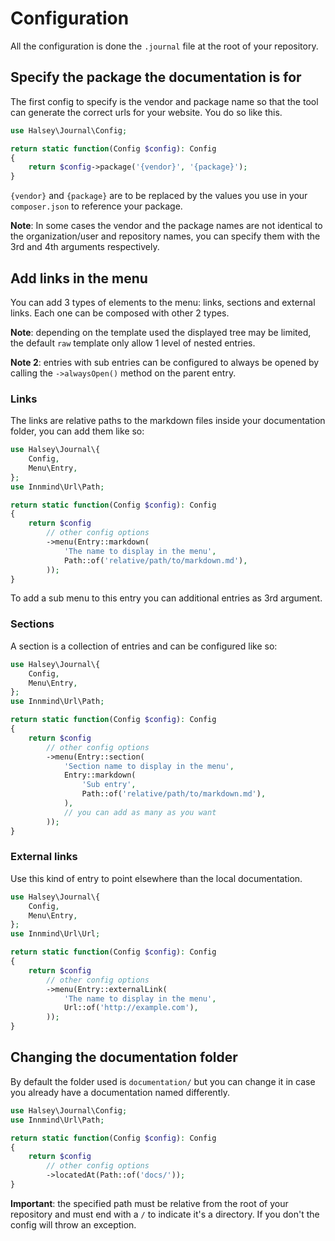 # Configuration

All the configuration is done the `.journal` file at the root of your repository.

## Specify the package the documentation is for

The first config to specify is the vendor and package name so that the tool can generate the correct urls for your website. You do so like this.

```php
use Halsey\Journal\Config;

return static function(Config $config): Config
{
    return $config->package('{vendor}', '{package}');
}
```

`{vendor}` and `{package}` are to be replaced by the values you use in your `composer.json` to reference your package.

**Note**: In some cases the vendor and the package names are not identical to the organization/user and repository names, you can specify them with the 3rd and 4th arguments respectively.

## Add links in the menu

You can add 3 types of elements to the menu: links, sections and external links. Each one can be composed with other 2 types.

**Note**: depending on the template used the displayed tree may be limited, the default `raw` template only allow 1 level of nested entries.

**Note 2**: entries with sub entries can be configured to always be opened by calling the `->alwaysOpen()` method on the parent entry.

### Links

The links are relative paths to the markdown files inside your documentation folder, you can add them like so:

```php
use Halsey\Journal\{
    Config,
    Menu\Entry,
};
use Innmind\Url\Path;

return static function(Config $config): Config
{
    return $config
        // other config options
        ->menu(Entry::markdown(
            'The name to display in the menu',
            Path::of('relative/path/to/markdown.md'),
        ));
}
```

To add a sub menu to this entry you can additional entries as 3rd argument.

### Sections

A section is a collection of entries and can be configured like so:

```php
use Halsey\Journal\{
    Config,
    Menu\Entry,
};
use Innmind\Url\Path;

return static function(Config $config): Config
{
    return $config
        // other config options
        ->menu(Entry::section(
            'Section name to display in the menu',
            Entry::markdown(
                'Sub entry',
                Path::of('relative/path/to/markdown.md'),
            ),
            // you can add as many as you want
        ));
}
```

### External links

Use this kind of entry to point elsewhere than the local documentation.

```php
use Halsey\Journal\{
    Config,
    Menu\Entry,
};
use Innmind\Url\Url;

return static function(Config $config): Config
{
    return $config
        // other config options
        ->menu(Entry::externalLink(
            'The name to display in the menu',
            Url::of('http://example.com'),
        ));
}
```

## Changing the documentation folder

By default the folder used is `documentation/` but you can change it in case you already have a documentation named differently.

```php
use Halsey\Journal\Config;
use Innmind\Url\Path;

return static function(Config $config): Config
{
    return $config
        // other config options
        ->locatedAt(Path::of('docs/'));
}
```

**Important**: the specified path must be relative from the root of your repository and must end with a `/` to indicate it's a directory. If you don't the config will throw an exception.
